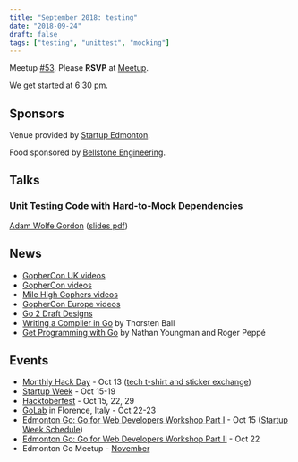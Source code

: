 ```yaml
---
title: "September 2018: testing"
date: "2018-09-24"
draft: false
tags: ["testing", "unittest", "mocking"]
---
```

Meetup [#53](https://github.com/edmontongo/presentations/issues/87). Please **RSVP** at [Meetup](https://www.meetup.com/startupedmonton/events/bclwwpyxmbgc/).

We get started at 6:30 pm.

## Sponsors

Venue provided by [Startup Edmonton](https://www.startupedmonton.com/).

Food sponsored by [Bellstone Engineering](https://bellstone.ca/).

## Talks

### Unit Testing Code with Hard-to-Mock Dependencies

[Adam Wolfe Gordon](https://github.com/adamwg) ([slides pdf](https://github.com/edmontongo/presentations/blob/master/2018-09/unit-testing.pdf))

## News

- [GopherCon UK videos](https://www.youtube.com/channel/UC9ZNrGdT2aAdrNbX78lbNlQ/playlists)
- [GopherCon videos](https://www.youtube.com/channel/UCx9QVEApa5BKLw9r8cnOFEA/videos)
- [Mile High Gophers videos](https://www.youtube.com/watch?v=umEDcjS8q_0&list=PL0FYMIoo_gDiA6M0vm3ZycPJ8Gb7sBEmk)
- [GopherCon Europe videos](https://www.youtube.com/playlist?list=PLtoVuM73AmsJuBoOoI-12WR36nhvtlJ-A)
- [Go 2 Draft Designs](https://buff.ly/2okToPb)
- [Writing a Compiler in Go](https://amzn.to/2Dnfr2a) by Thorsten Ball
- [Get Programming with Go](https://programminggo.com/) by Nathan Youngman and Roger Peppé

## Events

- [Monthly Hack Day](https://www.meetup.com/startupedmonton/events/qvnfrlyxnbjb/) - Oct 13 ([tech t-shirt and sticker exchange](https://github.com/edmontongo/presentations/issues/88))
- [Startup Week](https://www.edmontonstartupweek.com/) - Oct 15-19
- [Hacktoberfest](https://hacktoberfestyeg.com/) - Oct 15, 22, 29
- [GoLab](https://golab.io/) in Florence, Italy - Oct 22-23
- [Edmonton Go: Go for Web Developers Workshop Part I](/meetup/2018-10-15/) - Oct 15 ([Startup Week Schedule](https://techstarsstartupweekedmonton2018.sched.com/event/GANg))
- [Edmonton Go: Go for Web Developers Workshop Part II](/meetup/2018-10-15/) - Oct 22
- Edmonton Go Meetup - [November](/meetup/2018-11/)
